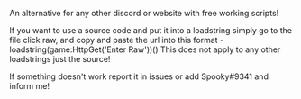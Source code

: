 An alternative for any other discord or website with free working scripts!

If you want to use a source code and put it into a loadstring simply go to the file click raw, and copy and paste the url into this format -
loadstring(game:HttpGet('Enter Raw'))()
This does not apply to any other loadstrings just the source!

If something doesn't work report it in issues or add Spooky#9341 and inform me!
